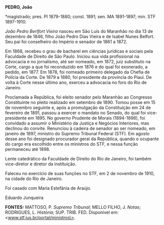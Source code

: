 **PEDRO, João**

\*magistrado; pres. PI 1879-1880; const. 1891; sen. MA 1891-1897; min.
STF 1897-1910.

*João Pedro Berlfort Vieira* nasceu em São Luís do Maranhão no dia 13 de
dezembro de 1846, filho João Pedro Dias Vieira e de Isabel Nunes
Belfort. Seu pai foi conselheiro do Império e senador de 1861 a 1872.

Em 1868, recebeu o grau de bacharel em ciências jurídicas e sociais pela
Faculdade de Direito de São Paulo. Iniciou sua vida profissional na
advocacia e no jornalismo, até ser nomeado, em 1872, juiz substituto na
Corte, cargo a que foi reconduzido em 1876 e do qual foi exonerado, a
pedido, em 1877. Em 1878, foi nomeado primeiro delegado da Chefia de
Polícia da Corte. De 1879 a 1880, foi presidente da província do Piauí.
De volta à Corte nesse último ano, exerceu a advocacia no foro do Rio de
Janeiro.

Proclamada a República, foi eleito senador pelo Maranhão ao Congresso
Constituinte no pleito realizado em setembro de 1890. Tomou posse em 15
de novembro seguinte e, após a promulgação da Constituição em 24 de
fevereiro de 1891, passou a exercer o mandato no Senado, do qual foi
vice-presidente em 1895. No governo Prudente de Morais (1894-1898), foi
convidado a assumir o Ministério da Justiça e Negócios Interiores, mas
declinou do convite. Renunciou à cadeira de senador ao ser nomeado, em
janeiro de 1897, ministro do Supremo Tribunal Federal (STF). Em agosto
desse ano foi designado procurador geral da República, quando o ocupante
do cargo era escolhido entre os ministros do STF, e nessa função
permaneceu até 1898.

Lente catedrático da Faculdade de Direito do Rio de Janeiro, foi também
vice-diretor e diretor da instituição.

Faleceu no exercício de suas funções no STF, em 2 de novembro de 1910,
na cidade do Rio de Janeiro.

Foi casado com Maria Estefânia de Araújo.

Eduardo Junqueira

**FONTES:** MATTOSO, P. *Supremo Tribunal*; MELLO FILHO, J. *Notas*;
RODRIGUES, L. *História*; SUP. TRIB. FED. Disponível em:
\<www.stf.jus.br/portal/ministros\>.
